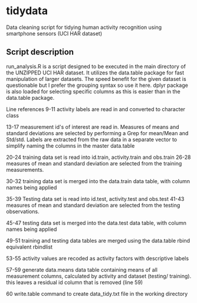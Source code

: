 # tidydata
Data cleaning script for tidying human activity recognition using smartphone sensors (UCI HAR dataset)

## Script description
run_analysis.R is a script designed to be executed in the main directory of the UNZIPPED UCI HAR dataset. It utilizes the data.table package for fast manipulation of larger datasets. The speed benefit for the given dataset is questionable but I prefer the grouping syntax so use it here.
dplyr package is also loaded for selecting specific columns as this is easier than in the data.table package.

Line references
9-11  activity labels are read in and converted to character class

13-17 measurement id's of interest are read in. Measures of means and standard deviations are selected by performing a Grep for mean/Mean and Std/std. Labels are extracted from the raw data in a separate vector to simplify naming the columns in the master data.table

20-24 training data set is read into id.train, activity.train and obs.train
26-28 measures of mean and standard deviation are selected from the training measurements.

30-32 training data set is merged into the data.train data table, with column names being applied

35-39 Testing data set is read into id.test, activity.test and obs.test
41-43 measures of mean and standard deviation are selected from the testing observations.

45-47 testing data set is merged into the data.test data table, with column names being applied

49-51 training and testing data tables are merged using the data.table rbind equivalent rbindlist

53-55 activity values are recoded as activity factors with descriptive labels

57-59 generate data.means data table containing means of all measurement columns, calculated by activity and dataset (testing/ training). this leaves a residual id column that is removed (line 59)

60 write.table command to create data_tidy.txt file in the working directory

